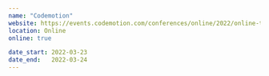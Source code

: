 ```yaml
---
name: "Codemotion"
website: https://events.codemotion.com/conferences/online/2022/online-tech-conference-2022-italian-edition-spring
location: Online
online: true

date_start: 2022-03-23
date_end:   2022-03-24
---
```

